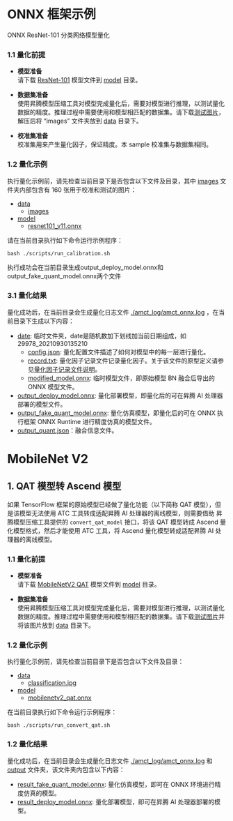 # ONNX 框架示例

ONNX ResNet-101 分类网络模型量化

### 1.1 量化前提

+ **模型准备**  
请下载 [ResNet-101](https://c7xcode.obs.cn-north-4.myhuaweicloud.com/models/amct_acl/resnet101_v11.onnx) 模型文件到 [model](./model/) 目录。

+ **数据集准备**  
使用昇腾模型压缩工具对模型完成量化后，需要对模型进行推理，以测试量化数据的精度。推理过程中需要使用和模型相匹配的数据集。请下载[测试图片](https://modelzoo-train-atc.obs.cn-north-4.myhuaweicloud.com/003_Atc_Models/AE/ATC%20Model/resnet-101_nuq/images.zip)，解压后将 “images” 文件夹放到 [data](./data/) 目录下。

+ **校准集准备**  
校准集用来产生量化因子，保证精度。本 sample 校准集与数据集相同。

### 1.2 量化示例

执行量化示例前，请先检查当前目录下是否包含以下文件及目录，其中 [images](./data/images/) 文件夹内部包含有 160 张用于校准和测试的图片：

+ [data](./data/)
  + [images](./data/images/)
+ [model](./model/)
  + [resnet101_v11.onnx](./model/resnet101_v11.onnx)

请在当前目录执行如下命令运行示例程序：
```none
bash ./scripts/run_calibration.sh
```
执行成功会在当前目录生成output_deploy_model.onnx和output_fake_quant_model.onnx两个文件

### 3.1 量化结果

量化成功后，在当前目录会生成量化日志文件 [./amct_log/amct_onnx.log](./amct_log/amct_onnx.log) ，在当前目录下生成以下内容：

+ [date](./date/): 临时文件夹，date是随机数加下划线加当前日期组成，如29978_20210930135210
  + [config.json](./date/config.json): 量化配置文件描述了如何对模型中的每一层进行量化。
  + [record.txt](./date/record.txt): 量化因子记录文件记录量化因子。关于该文件的原型定义请参见[量化因子记录文件说明](https://support.huaweicloud.com/content/dam/cloudbu-site/archive/china/zh-cn/support/docs/auxiliarydevtool-cann330alphaXinfer/atlasamcttf_16_0014.html)。
  + [modified_model.onnx](./date/modified_model.onnx): 临时模型文件，即原始模型 BN 融合后导出的 ONNX 模型文件。
+ [output_deploy_model.onnx](./output_deploy_model.onnx): 量化部署模型，即量化后的可在昇腾 AI 处理器部署的模型文件。
+ [output_fake_quant_model.onnx](./output_fake_quant_model.onnx): 量化仿真模型，即量化后的可在 ONNX 执行框架 ONNX Runtime 进行精度仿真的模型文件。
+ [output_quant.json](./outputs/calibration/resnet-101_quant.json)：融合信息文件。

# MobileNet V2

## 1. QAT 模型转 Ascend 模型
如果 TensorFlow 框架的原始模型已经做了量化功能（以下简称 QAT 模型），但是该模型无法使用 ATC 工具转成适配昇腾 AI 处理器的离线模型，则需要借助 昇腾模型压缩工具提供的 `convert_qat_model` 接口，将该 QAT 模型转成 Ascend 量化模型格式，然后才能使用 ATC 工具，将 Ascend 量化模型转成适配昇腾 AI 处理器的离线模型。

### 1.1 量化前提

+ **模型准备**  
请下载 [MobileNetV2 QAT](https://modelzoo-train-atc.obs.cn-north-4.myhuaweicloud.com/003_Atc_Models/AE/ATC%20Model/mobilenetv2_convert_qat/mobilenetv2_qat.onnx) 模型文件到 [model](./model/) 目录。

+ **数据集准备**  
使用昇腾模型压缩工具对模型完成量化后，需要对模型进行推理，以测试量化数据的精度。推理过程中需要使用和模型相匹配的数据集。请下载[测试图片](https://c7xcode.obs.cn-north-4.myhuaweicloud.com/models/mobilenet_v2_calibration/classification.jpg)并将该图片放到 [data](./data/) 目录下。

### 1.2 量化示例

执行量化示例前，请先检查当前目录下是否包含以下文件及目录：

+ [data](./data/)
  + [classification.jpg](./data/classification.jpg)
+ [model](./model/)
  + [mobilenetv2_qat.onnx](./model/mobilenetv2_qat.onnx)

在当前目录执行如下命令运行示例程序：
```none
bash ./scripts/run_convert_qat.sh
```

### 1.2 量化结果

量化成功后，在当前目录会生成量化日志文件 [./amct_log/amct_onnx.log](./amct_log/amct_onnx.log) 和 [output](./output/) 文件夹，该文件夹内包含以下内容：
  + [result_fake_quant_model.onnx](./output/result_fake_quant_model.onnx): 量化仿真模型，即可在 ONNX 环境进行精度仿真的模型。
  + [result_deploy_model.onnx](./output/result_deploy_model.onnx): 量化部署模型，即可在昇腾 AI 处理器部署的模型。

